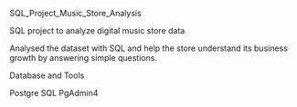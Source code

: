 SQL_Project_Music_Store_Analysis

SQL project to analyze digital music store data 

Analysed the dataset with SQL and help the store understand its business growth by answering simple questions.


Database and Tools

Postgre SQL
PgAdmin4
